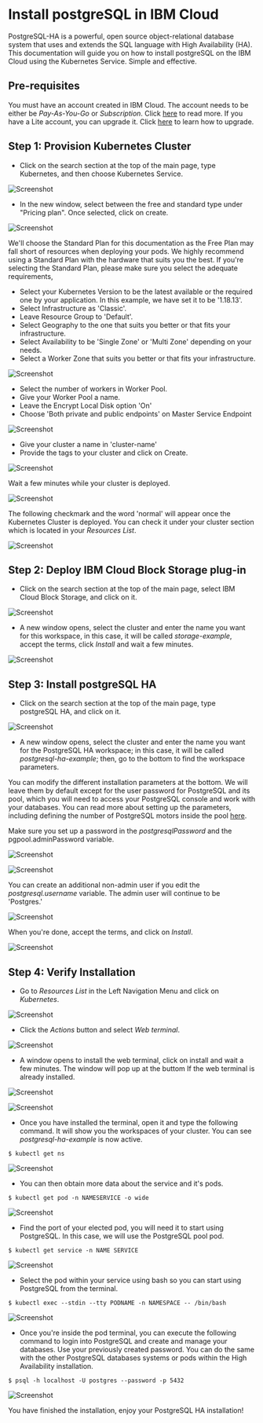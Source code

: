 # Install postgreSQL in IBM Cloud

PostgreSQL-HA is a powerful, open source object-relational database system that uses and extends the SQL language with High Availability (HA). This documentation will guide you on how to install postgreSQL on the IBM Cloud using the Kubernetes Service. Simple and effective.

## Pre-requisites

You must have an account created in IBM Cloud. The account needs to be either be *Pay-As-You-Go* or *Subscription*. Click [here](https://cloud.ibm.com/docs/account?topic=account-accounts "here") to read more.
If you have a Lite account, you can upgrade it. Click [here](https://cloud.ibm.com/docs/account?topic=account-account-getting-started#account-gs-upgrade "here") to learn how to upgrade.

## Step 1: Provision Kubernetes Cluster

* Click on the search section at the top of the main page, type Kubernetes, and then choose Kubernetes Service.

![Screenshot](Kubernetes1.PNG)

* In the new window, select between the free and standard type under "Pricing plan". Once selected, click on create.

![Screenshot](KubernetesPaid1.PNG)

We'll choose the Standard Plan for this documentation as the Free Plan may fall short of resources when deploying your pods. We highly recommend using a Standard Plan with the hardware that suits you the best. If you're selecting the Standard Plan, please make sure you select the adequate requirements,

* Select your Kubernetes Version to be the latest available or the required one by your application. In this example, we have set it to be '1.18.13'.
* Select Infrastructure as 'Classic'.
* Leave Resource Group to 'Default'.
* Select Geography to the one that suits you better or that fits your infrastructure.
* Select Availability to be 'Single Zone' or 'Multi Zone' depending on your needs.
* Select a Worker Zone that suits you better or that fits your infrastructure.

![Screenshot](KubernetesPaid2.PNG)

* Select the number of workers in Worker Pool.
* Give your Worker Pool a name.
* Leave the Encrypt Local Disk option 'On'
* Choose 'Both private and public endpoints' on Master Service Endpoint

![Screenshot](KubernetesPaid4.PNG)

* Give your cluster a name in 'cluster-name'
* Provide the tags to your cluster and click on Create.

![Screenshot](KubernetesPaid5.PNG)

Wait a few minutes while your cluster is deployed.

![Screenshot](KubernetesPaid3.PNG)

The following checkmark and the word 'normal' will appear once the Kubernetes Cluster is deployed. You can check it under your cluster section which is located in your *Resources List*.

![Screenshot](KubernetesPaid6.PNG)


## Step 2:  Deploy IBM Cloud Block Storage plug-in

* Click on the search section at the top of the main page, select IBM Cloud Block Storage, and click on it.

![Screenshot](StoragePaid1.PNG)

* A new window opens, select the cluster and enter the name you want for this workspace, in this case, it will be called _storage-example_, accept the terms, click *Install* and wait a few minutes.

![Screenshot](StoragePaid2.PNG)


## Step 3: Install postgreSQL HA

* Click on the search section at the top of the main page, type postgreSQL HA, and click on it.

![Screenshot](psqlha1.PNG)

* A new window opens, select the cluster and enter the name you want for the PostgreSQL HA workspace; in this case, it will be called _postgresql-ha-example_; then, go to the bottom to find the workspace parameters.

You can modify the different installation parameters at the bottom. We will leave them by default except for the user password for PostgreSQL and its pool, which you will need to access your PostgreSQL console and work with your databases. You can read more about setting up the parameters, including defining the number of PostgreSQL motors inside the pool [here](https://cloud.ibm.com/catalog/content/postgresql-ha "here").

Make sure you set up a password in the _postgresqlPassword_ and the pgpool.adminPassword variable. 

![Screenshot](psqlha4.PNG)

![Screenshot](psqlha5.PNG)

You can create an additional non-admin user if you edit the _postgresql.username_ variable. The admin user will continue to be 'Postgres.' 

![Screenshot](psqlha3.PNG)

When you're done, accept the terms, and click on *Install*.

![Screenshot](psqlha2.PNG)


## Step 4: Verify Installation

* Go to *Resources List* in the Left Navigation Menu and click on *Kubernetes*.

![Screenshot](test1.png)

* Click the *Actions* button and select *Web terminal*.

![Screenshot](test2.PNG)

* A window opens to install the web terminal, click on install and wait a few minutes. The window will pop up at the buttom If the web terminal is already installed.

![Screenshot](test3.PNG)

![Screenshot](test7.PNG)

* Once you have installed the terminal, open it and type the following command. It will show you the workspaces of your cluster. You can see *postgresql-ha-example* is now active.

`$ kubectl get ns`

![Screenshot](testpsqlha1.PNG)

* You can then obtain more data about the service and it's pods.

`$ kubectl get pod -n NAMESERVICE -o wide`

![Screenshot](testpsqlha2.PNG)

* Find the port of your elected pod, you will need it to start using PostgreSQL. In this case, we will use the PostgreSQL pool pod.

`$ kubectl get service -n NAME SERVICE`

![Screenshot](testpsqlha3.PNG)

* Select the pod within your service using bash so you can start using PostgreSQL from the terminal.

`$ kubectl exec --stdin --tty PODNAME -n NAMESPACE -- /bin/bash`

![Screenshot](testpsqlha4.PNG)

* Once you're inside the pod terminal, you can execute the following command to login into PostgreSQL and create and manage your databases. Use your previously created password. You can do the same with the other PostgreSQL databases systems or pods within the High Availability installation.

`$ psql -h localhost -U postgres --password -p 5432`

![Screenshot](testpsqlha5.PNG)

You have finished the installation, enjoy your PostgreSQL HA installation!
